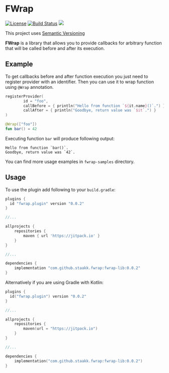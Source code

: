 # FWrap

[![License](https://img.shields.io/badge/License-Apache%202.0-blue.svg)](https://opensource.org/licenses/Apache-2.0) [![Build Status](https://travis-ci.org/staakk/fwrap.svg?branch=master)](https://travis-ci.org/staakk/fwrap) [![](https://jitpack.io/v/staakk/fwrap.svg)](https://jitpack.io/#staakk/fwrap)

This project uses [Semantic Versioning](https://semver.org/#semantic-versioning-200)

__FWrap__ is a library that allows you to provide callbacks for arbitrary function that will be called before and after its execution.

## Example
To get callbacks before and after function execution you just need to register provider with an identifier. Then you can use it to wrap function using `@Wrap` annotation.

```kotlin
registerProvider(
        id = "foo",
        callBefore = { println("Hello from function `${it.name}()`.") },
        callAfter = { println("Goodbye, return value was `$it`.") }
)

@Wrap(["foo"])
fun bar() = 42
```

Executing function `bar` will produce following output:
```text
Hello from function `bar()`.
Goodbye, return value was `42`.
```

You can find more usage examples in `fwrap-samples` directory.

## Usage
To use the plugin add following to your `build.gradle`:
```groovy
plugins {
  id "fwrap.plugin" version "0.0.2"
}

//...

allprojects {
    repositories {
        maven { url 'https://jitpack.io' }
    }
}

//...

dependencies {
    implementation "com.github.staakk.fwrap:fwrap-lib:0.0.2"
}
```
Alternatively if you are using Gradle with Kotlin:
```kotlin
plugins {
  id("fwrap.plugin") version "0.0.2"
}

//...

allprojects {
    repositories {
        maven(url = "https://jitpack.io")
    }
}

//...

dependencies {
    implementation("com.github.staakk.fwrap:fwrap-lib:0.0.2")
}
```
